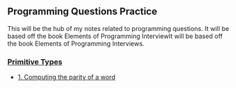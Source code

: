 ## Programming Questions Practice

This will be the hub of my notes related to programming questions.
It will be based off the book Elements of Programming InterviewIt will be
based off the book Elements of Programming Interviews.

### [Primitive Types](./PRIMITIVE_TYPES)
- [1. Computing the parity of a 
   word](./PRIMITIVE_TYPES/README.md#computing-the-parity-of-a-word)
